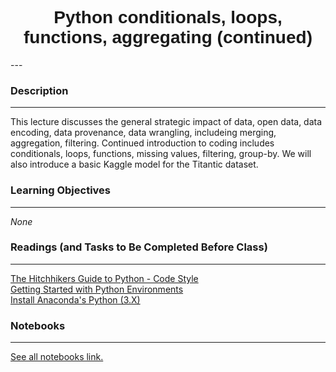 <h1  style="font-family:  Verdana,  Geneva,  sans-serif;  text-align:center">Python  conditionals,  loops,  functions,  aggregating  (continued)  </h1> 
--- 
 
###  Description 
--- 
 
This  lecture  discusses  the  general  strategic  impact  of  data,  open  data,  data  encoding,  data  provenance,  data  wrangling,  includeing  merging,  aggregation,  filtering.  Continued  introduction  to  coding  includes  conditionals,  loops,  functions,  missing  values,  filtering,  group-by.    We  will  also  introduce  a  basic  Kaggle  model  for  the  Titantic  dataset.   
 
###  Learning  Objectives 
---   
 
*None* 
 
###  Readings  (and  Tasks  to  Be  Completed  Before  Class) 
--- 
 
[The  Hitchhikers  Guide  to  Python  -  Code  Style](https://docs.python-guide.org/writing/style/)<br>[Getting  Started  with  Python  Environments](https://towardsdatascience.com/getting-started-with-python-environments-using-conda-32e9f2779307  )<br>[Install  Anaconda's  Python  (3.X)](https://www.anaconda.com/distribution/#download-section  ) 
 
###  Notebooks 
--- 
[See  all  notebooks  link.](https://rpi.analyticsdojo.com/notebooks/index.html) 

